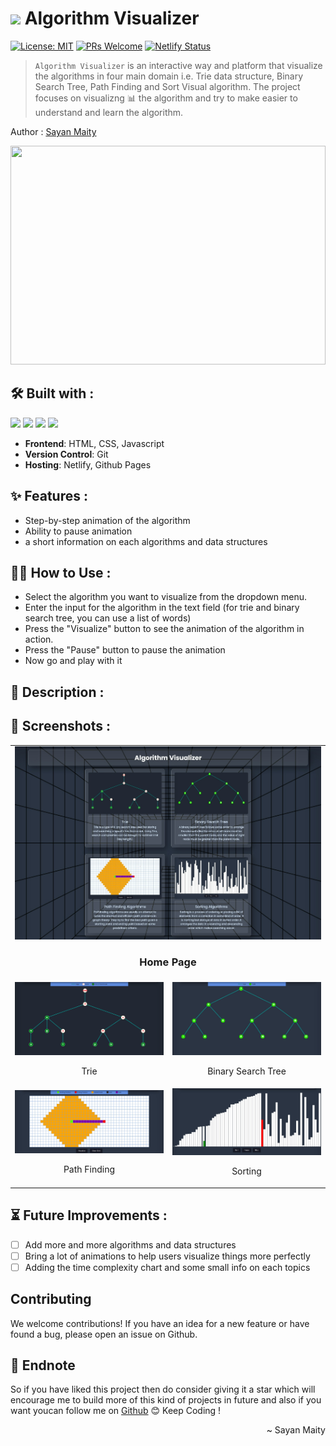 # <img src="https://media2.giphy.com/media/kkCsb4kKRQOzPPDBGL/giphy.gif?cid=ecf05e4731jqkbjr0mvdngqz6hi78xd0pkrlqhbhqq3webnf&rid=giphy.gif&ct=s" height="30px"> Algorithm Visualizer

[![License: MIT](https://img.shields.io/badge/License-MIT-yellow.svg)](https://opensource.org/licenses/MIT) 
[![PRs Welcome](https://img.shields.io/badge/PRs-welcome-brightgreen.svg)](http://makeapullrequest.com)
[![Netlify Status](https://api.netlify.com/api/v1/badges/6adb0f19-ac48-45e2-a896-9f6ac6d2f620/deploy-status)](https://app.netlify.com/sites/sayancr777-algorithm-visualizer/deploys)

>```Algorithm Visualizer``` is an interactive way and platform that visualize the algorithms in four main domain i.e. Trie data structure, Binary Search Tree, Path Finding and Sort Visual algorithm. The project focuses on visualizng 📊 the algorithm and try to make easier to understand and learn the algorithm.

Author : [Sayan Maity](sayancr777@gmail.com)

<img src="https://media2.giphy.com/media/6wa5vuYvetU1Jibm13/giphy.gif?cid=ecf05e47ot9ej3657scll8evgmu0okov4ehohagfunabol8j&rid=giphy.gif&ct=g" height="350px" width="100%" >

## 🛠️ Built with :
<img src="https://img.shields.io/badge/html5%20-%23E34F26.svg?&style=for-the-badge&logo=html5&logoColor=white"/>  <img src="https://img.shields.io/badge/css3%20-%231572B6.svg?&style=for-the-badge&logo=css3&logoColor=white"/> <img src="https://img.shields.io/badge/javascript%20-%23323330.svg?&style=for-the-badge&logo=javascript&logoColor=%23F7DF1E"/> <img src="https://img.shields.io/badge/netlify%20-%2300C7B7.svg?&style=for-the-badge&logo=netlify&logoColor=white"/> 
- **Frontend**: HTML, CSS, Javascript
- **Version Control**: Git
- **Hosting**: Netlify, Github Pages

## ✨ Features :
- Step-by-step animation of the algorithm
- Ability to pause animation
- a short information on each algorithms and data structures

## 👨‍💻 How to Use :
- Select the algorithm you want to visualize from the dropdown menu.
- Enter the input for the algorithm in the text field (for trie and binary search tree, you can use a list of words)
- Press the "Visualize" button to see the animation of the algorithm in action.
- Press the "Pause" button to pause the animation
- Now go and play with it

## 📒 Description :



## 📸 Screenshots :
<table>
    <tr>
        <td colspan="2">
            <img src="https://github.com/Sayan-Maity/Algorithm-Visualizer/blob/main/assets/home-page.jpeg"></img>
            <br />
            <h3 align="center">Home Page</h3>
        </td>
    </tr>
    <tr>
        <td width="50%">
            <img src="https://github.com/Sayan-Maity/Algorithm-Visualizer/blob/main/assets/trie-preview.jpg"></img>
            <br />
            <p align="center">Trie </p>
        </td>
        <td width="50%">
            <img src="https://github.com/Sayan-Maity/Algorithm-Visualizer/blob/main/assets/preview2.jpg"></img>
            <br />
            <p align="center">Binary Search Tree</p>
        </td>
    </tr>
    <tr>
        <td width="50%">
            <img src="https://github.com/Sayan-Maity/Algorithm-Visualizer/blob/main/assets/path-preview.jpg"></img>
            <br />
            <p align="center">Path Finding</p></td>
        <td width="50%">
            <img src="https://github.com/Sayan-Maity/Algorithm-Visualizer/blob/main/assets/sorting-preview.jpg"></img>
            <br />
            <p align="center">Sorting</p>
        </td>
    </tr>
</table>


## ⏳ Future Improvements :

- [ ] Add more and more algorithms and data structures 
- [ ] Bring a lot of animations to help users visualize things more perfectly
- [ ] Adding the time complexity chart and some small info on each topics

## Contributing

We welcome contributions! If you have an idea for a new feature or have found a bug, please open an issue on Github. 

## 📝 Endnote
So if you have liked this project then do consider giving it a star which will encourage me to build more of this kind of projects in future and also if you want youcan follow me on [Github](https://github.com/Sayan-Maity/) 😊
Keep Coding !

<p align="right">~ Sayan Maity</p>
